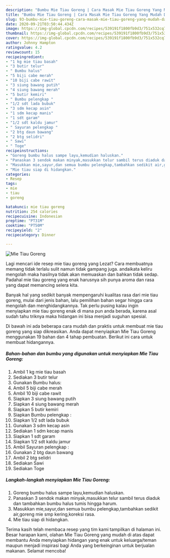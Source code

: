 ```yaml
---
description: "Bumbu Mie Tiau Goreng | Cara Masak Mie Tiau Goreng Yang Mudah Dan Praktis"
title: "Bumbu Mie Tiau Goreng | Cara Masak Mie Tiau Goreng Yang Mudah Dan Praktis"
slug: 93-bumbu-mie-tiau-goreng-cara-masak-mie-tiau-goreng-yang-mudah-dan-praktis
date: 2020-09-21T03:50:44.434Z
image: https://img-global.cpcdn.com/recipes/539191f1800fb9d3/751x532cq70/mie-tiau-goreng-foto-resep-utama.jpg
thumbnail: https://img-global.cpcdn.com/recipes/539191f1800fb9d3/751x532cq70/mie-tiau-goreng-foto-resep-utama.jpg
cover: https://img-global.cpcdn.com/recipes/539191f1800fb9d3/751x532cq70/mie-tiau-goreng-foto-resep-utama.jpg
author: Johnny Hampton
ratingvalue: 4.2
reviewcount: 15
recipeingredient:
- "1 kg mie tiau basah"
- "3 butir telur"
- " Bumbu halus"
- "5 biji cabe merah"
- "10 biji cabe rawit"
- "3 siung bawang putih"
- "4 siung bawang merah"
- "5 butir kemiri"
- " Bumbu pelengkap "
- "1/2 sdt lada bubuk"
- "3 sdm kecap asin"
- "1 sdm kecap manis"
- "1 sdt garam"
- "1/2 sdt kaldu jamur"
- " Sayuran pelengkap "
- "2 btg daun bawang"
- "2 btg selidri"
- " Sawi"
- " Toge"
recipeinstructions:
- "Goreng bumbu halus sampe layu,kemudian haluskan."
- "Panaskan 3 sendok makan minyak,masukkan telur sambil terus diaduk dan tambahkan bumbu halus tumis hingga harum."
- "Masukkan mie,sayur,dan semua bumbu pelengkap,tambahkan sedikit air,goreng mie smp kering,koreksi rasa."
- "Mie tiau siap di hidangkan."
categories:
- Resep
tags:
- mie
- tiau
- goreng

katakunci: mie tiau goreng 
nutrition: 254 calories
recipecuisine: Indonesian
preptime: "PT31M"
cooktime: "PT50M"
recipeyield: "2"
recipecategory: Dinner

---
```



![Mie Tiau Goreng](https://img-global.cpcdn.com/recipes/539191f1800fb9d3/751x532cq70/mie-tiau-goreng-foto-resep-utama.jpg)

Lagi mencari ide resep mie tiau goreng yang Lezat? Cara membuatnya memang tidak terlalu sulit namun tidak gampang juga. andaikata keliru mengolah maka hasilnya tidak akan memuaskan dan bahkan tidak sedap. Padahal mie tiau goreng yang enak harusnya sih punya aroma dan rasa yang dapat memancing selera kita.



Banyak hal yang sedikit banyak mempengaruhi kualitas rasa dari mie tiau goreng, mulai dari jenis bahan, lalu pemilihan bahan segar hingga cara mengolah dan menghidangkannya. Tak perlu pusing kalau ingin menyiapkan mie tiau goreng enak di mana pun anda berada, karena asal sudah tahu triknya maka hidangan ini bisa menjadi suguhan spesial.


Di bawah ini ada beberapa cara mudah dan praktis untuk membuat mie tiau goreng yang siap dikreasikan. Anda dapat menyiapkan Mie Tiau Goreng menggunakan 19 bahan dan 4 tahap pembuatan. Berikut ini cara untuk membuat hidangannya.

<!--inarticleads1-->

##### Bahan-bahan dan bumbu yang digunakan untuk menyiapkan Mie Tiau Goreng:

1. Ambil 1 kg mie tiau basah
1. Sediakan 3 butir telur
1. Gunakan  Bumbu halus:
1. Ambil 5 biji cabe merah
1. Ambil 10 biji cabe rawit
1. Siapkan 3 siung bawang putih
1. Siapkan 4 siung bawang merah
1. Siapkan 5 butir kemiri
1. Siapkan  Bumbu pelengkap :
1. Siapkan 1/2 sdt lada bubuk
1. Gunakan 3 sdm kecap asin
1. Sediakan 1 sdm kecap manis
1. Siapkan 1 sdt garam
1. Siapkan 1/2 sdt kaldu jamur
1. Ambil  Sayuran pelengkap :
1. Gunakan 2 btg daun bawang
1. Ambil 2 btg selidri
1. Sediakan  Sawi
1. Sediakan  Toge




<!--inarticleads2-->

##### Langkah-langkah menyiapkan Mie Tiau Goreng:

1. Goreng bumbu halus sampe layu,kemudian haluskan.
1. Panaskan 3 sendok makan minyak,masukkan telur sambil terus diaduk dan tambahkan bumbu halus tumis hingga harum.
1. Masukkan mie,sayur,dan semua bumbu pelengkap,tambahkan sedikit air,goreng mie smp kering,koreksi rasa.
1. Mie tiau siap di hidangkan.




Terima kasih telah membaca resep yang tim kami tampilkan di halaman ini. Besar harapan kami, olahan Mie Tiau Goreng yang mudah di atas dapat membantu Anda menyiapkan hidangan yang enak untuk keluarga/teman maupun menjadi inspirasi bagi Anda yang berkeinginan untuk berjualan makanan. Selamat mencoba!
